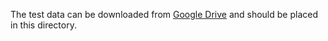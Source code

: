 The test data can be downloaded from [Google Drive](https://drive.google.com/file/d/1zjfkZMLXw1JdZigpAjedtxRGyhsrtd8z/view?usp=sharing) and should be placed in this directory.